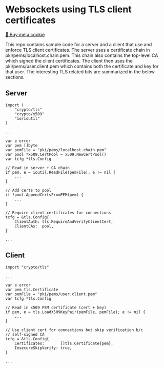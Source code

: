 # Websockets using TLS client certificates

<a href="https://www.buymeacoffee.com/mjwhitta">🍪 Buy me a cookie</a>

This repo contains sample code for a server and a client that use and
enforce TLS client certificates. The server uses a certificate chain
in pki/pems/localhost.chain.pem. This chain also contains the
top-level CA which signed the client certificates. The client then
uses the pki/pems/user.client.pem which contains both the certificate
and key for that user. The interesting TLS related bits are summarized
in the below sections.

## Server

```
import (
    "crypto/tls"
    "crypto/x509"
    "io/ioutil"
)

...

var e error
var pem []byte
var pemFile = "pki/pems/localhost.chain.pem"
var pool *x509.CertPool = x509.NewCertPool()
var tcfg *tls.Config

// Read in server + CA chain
if pem, e = ioutil.ReadFile(pemFile); e != nil {
    ...
}

// Add certs to pool
if !pool.AppendCertsFromPEM(pem) {
    ...
}

// Require client certificates for connections
tcfg = &tls.Config{
    ClientAuth: tls.RequireAndVerifyClientCert,
    ClientCAs:  pool,
}

...
```

## Client

```
import "crypto/tls"

...

var e error
var pem tls.Certificate
var pemFile = "pki/pems/user.client.pem"
var tcfg *tls.Config

// Read in x509 PEM certificate (cert + key)
if pem, e = tls.LoadX509KeyPair(pemFile, pemFile); e != nil {
    ...
}

// Use client cert for connections but skip verification b/c
// self-signed CA
tcfg = &tls.Config{
    Certificates:       []tls.Certificate{pem},
    InsecureSkipVerify: true,
}

...
```
